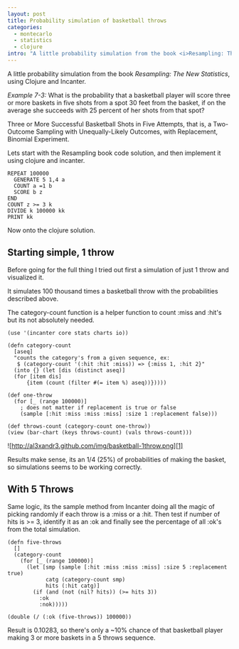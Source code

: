 ```yaml
--- 
layout: post
title: Probability simulation of basketball throws
categories:
  - montecarlo
  - statistics
  - clojure
intro: "A little probability simulation from the book <i>Resampling: The New Statistics</i>, using Clojure and Incanter."
---
```


A little probability simulation from the book _Resampling: The New
Statistics_, using Clojure and Incanter.

_Example 7-3:_ What is the probability that a basketball player will score
three or more baskets in five shots from a spot 30 feet from the basket, if on
the average she succeeds with 25 percent of her shots from that spot?

Three or More Successful Basketball Shots in Five Attempts, that is, a Two-
Outcome Sampling with Unequally-Likely Outcomes, with Replacement, Binomial
Experiment.

Lets start with the Resampling book code solution, and then implement it using
clojure and incanter.

    
    REPEAT 100000
      GENERATE 5 1,4 a
      COUNT a =1 b 
      SCORE b z
    END
    COUNT z >= 3 k
    DIVIDE k 100000 kk
    PRINT kk
    

Now onto the clojure solution.

## Starting simple, 1 throw

Before going for the full thing I tried out first a simulation of just 1 throw
and visualized it.

It simulates 100 thousand times a basketball throw with the probabilities
described above.

The category-count function is a helper function to count :miss and :hit's but
its not absolutely needed.

    
    (use '(incanter core stats charts io))
    
    (defn category-count
      [aseq]
      "counts the category's from a given sequence, ex:
       $ (category-count '(:hit :hit :miss)) => {:miss 1, :hit 2}"
      (into {} (let [dis (distinct aseq)]
      (for [item dis]
          {item (count (filter #(= item %) aseq))}))))
    
    (def one-throw
      (for [_ (range 100000)]  
        ; does not matter if replacement is true or false
        (sample [:hit :miss :miss :miss] :size 1 :replacement false)))
    
    (def throws-count (category-count one-throw))
    (view (bar-chart (keys throws-count) (vals throws-count)))
    

![http://al3xandr3.github.com/img/basketball-1throw.png][1]

Results make sense, its an 1/4 (25%) of probabilities of making the basket, so
simulations seems to be working correctly.

## With 5 Throws

Same logic, its the sample method from Incanter doing all the magic of picking
randomly if each throw is a :miss or a :hit. Then test if number of hits is >=
3, identify it as an :ok and finally see the percentage of all :ok's from the
total simulation.

    
    (defn five-throws
      []
      (category-count 
        (for [_ (range 100000)]  
          (let [smp (sample [:hit :miss :miss :miss] :size 5 :replacement true)
                catg (category-count smp)
                hits (:hit catg)]
            (if (and (not (nil? hits)) (>= hits 3))
              :ok
              :nok)))))
    
    (double (/ (:ok (five-throws)) 100000))
    

Result is 0.10283, so there's only a ~10% chance of that basketball player
making 3 or more baskets in a 5 throws sequence.

   [1]: http://al3xandr3.github.com/img/basketball-1throw.png

